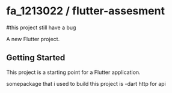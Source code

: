 # fa_1213022 / flutter-assesment
#this project still have a bug

A new Flutter project.

## Getting Started

This project is a starting point for a Flutter application.

somepackage that i used to build this project is
-dart http for api




